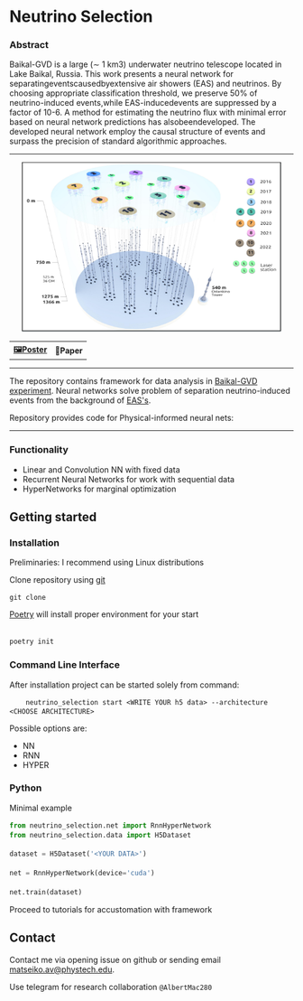 # Neutrino Selection

### Abstract

Baikal-GVD is a large (∼ 1 km3) underwater neutrino telescope located in Lake Baikal, Russia. This work presents a neural network for separatingeventscausedbyextensive air showers (EAS) and neutrinos. By choosing appropriate classification threshold, we preserve 50% of neutrino-induced events,while EAS-inducedevents are suppressed by a factor of 10-6. A method for estimating the neutrino flux with minimal error based on neural network predictions has alsobeendeveloped. The developed neural network employ the causal structure of events and surpass the precision of standard algorithmic approaches.

---


<div align="center">
 <img width="460" height="300" src=assets/Neutrino.png>
 <table>
    <tr>
        <th><a href=https://indico.jinr.ru/event/3792/contributions/23465/attachments/17254/29376/AYSS_Matseiko_poster.pdf> 🖼️Poster</a> </th>
        <th> <a>📄Paper</a> </th>
    </tr>
 </table>
</div>

---

The repository contains framework for  data analysis in [Baikal-GVD experiment](https://baikalgvd.jinr.ru/). 
Neural networks solve problem of separation neutrino-induced events from the background of [EAS's]().

Repository provides code for Physical-informed neural nets:

---

### Functionality 

- Linear and Convolution NN with fixed data
- Recurrent Neural Networks for work with sequential data
- HyperNetworks for marginal optimization 

## Getting started

### Installation

Preliminaries: I recommend using Linux distributions 


Clone repository using [git](https://git-scm.com/)  
```
git clone 
```

[Poetry](https://python-poetry.org/) will install proper environment for your start 

```python

poetry init
```

### Command Line Interface

After installation project can be started solely from command: 

```
    neutrino_selection start <WRITE YOUR h5 data> --architecture <CHOOSE ARCHITECTURE>
```

Possible options are:
- NN 
- RNN
- HYPER 

### Python 

Minimal example

```python
from neutrino_selection.net import RnnHyperNetwork
from neutrino_selection.data import H5Dataset

dataset = H5Dataset('<YOUR DATA>')

net = RnnHyperNetwork(device='cuda')

net.train(dataset)
```

Proceed to tutorials for accustomation with framework

## Contact

Contact me via opening issue on github or sending email matseiko.av@phystech.edu.

Use telegram for research collaboration `@AlbertMac280`